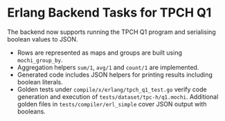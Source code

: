 # Erlang Backend Tasks for TPCH Q1

The backend now supports running the TPCH Q1 program and serialising
boolean values to JSON.

- Rows are represented as maps and groups are built using `mochi_group_by`.
- Aggregation helpers `sum/1`, `avg/1` and `count/1` are implemented.
- Generated code includes JSON helpers for printing results including
  boolean literals.
- Golden tests under `compile/x/erlang/tpch_q1_test.go` verify code
  generation and execution of `tests/dataset/tpc-h/q1.mochi`.  Additional
  golden files in `tests/compiler/erl_simple` cover JSON output with
  booleans.
